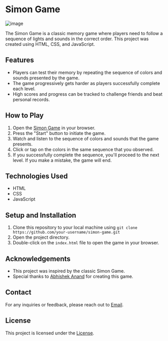 # Simon Game

![image](https://github.com/abhishekanandok/SimonGame/assets/112304737/404ec45e-8405-4130-8b56-5f9c28b9aaf3)


The Simon Game is a classic memory game where players need to follow a sequence of lights and sounds in the correct order. This project was created using HTML, CSS, and JavaScript.

## Features

- Players can test their memory by repeating the sequence of colors and sounds presented by the game.
- The game progressively gets harder as players successfully complete each level.
- High scores and progress can be tracked to challenge friends and beat personal records.

## How to Play

1. Open the [Simon Game](https://abhishekanandok.github.io/SimonGame) in your browser.
2. Press the "Start" button to initiate the game.
3. Watch and listen to the sequence of colors and sounds that the game presents.
4. Click or tap on the colors in the same sequence that you observed.
5. If you successfully complete the sequence, you'll proceed to the next level. If you make a mistake, the game will end.

## Technologies Used

- HTML
- CSS
- JavaScript

## Setup and Installation

1. Clone this repository to your local machine using `git clone https://github.com/your-username/simon-game.git`
2. Open the project directory.
3. Double-click on the `index.html` file to open the game in your browser.


## Acknowledgements

- This project was inspired by the classic Simon Game.
- Special thanks to [Abhishek Anand](https://github.com/abhishekanandok) for creating this game.

## Contact

For any inquiries or feedback, please reach out to [Email](mailto:abhishekanandok@email.com).

## License

This project is licensed under the [License](LICENSE).
